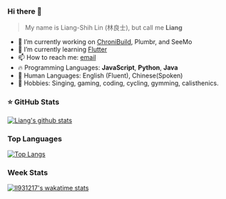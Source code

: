 ### Hi there 👋

> My name is Liang-Shih Lin (林良士), but call me **Liang**

- 🔭 I’m currently working on [ChroniBuild](https://github.com/ll931217/ChroniBuild), Plumbr, and SeeMo
- 🌱 I’m currently learning [Flutter](https://flutter.dev/)
- 📫 How to reach me: [email](mailto:liangshihlin@gmail.com)
- 🔥 Programming Languages: **JavaScript**, **Python**, **Java**
- 💬 Human Languages: English (Fluent), Chinese(Spoken)
- 💙 Hobbies: Singing, gaming, coding, cycling, gymming, calisthenics.

### ⭐ GitHub Stats
[![Liang's github stats](https://github-readme-stats.vercel.app/api?username=ll931217&count_private=true&theme=onedark)](https://github.com/anuraghazra/github-readme-stats)

### Top Languages
[![Top Langs](https://github-readme-stats.vercel.app/api/top-langs/?username=ll931217)](https://github.com/anuraghazra/github-readme-stats)

### Week Stats
[![ll931217's wakatime stats](https://github-readme-stats.vercel.app/api/wakatime?username=ll931217)](https://github.com/anuraghazra/github-readme-stats)
